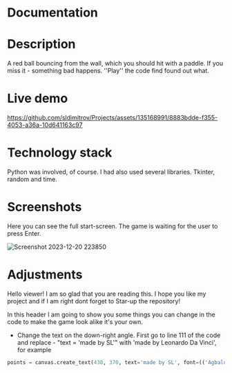 # Documentation

# Description #
A red ball bouncing from the wall, which you should hit with a paddle. If you miss it - something bad happens.
''Play'' the code find found out what.

# Live demo #

https://github.com/sldimitrov/Projects/assets/135168991/8883bdde-f355-4053-a36a-10d641163c97

# Technology stack #
Python was involved, of course.
I had also used several libraries.
Tkinter, random and time.

# Screenshots #
Here you can see the full start-screen. 
The game is waiting for the user to press Enter.

![Screenshot 2023-12-20 223850](https://github.com/sldimitrov/Projects/assets/135168991/14fb78f2-4cdf-4720-81d8-f167ddc596b2)

# Adjustments #
Hello viewer! I am so glad that you are reading this. I hope you like my project and if I am right dont forget to Star-up the repository!

In this header I am going to show you some things you can change in the code to make the game look alike it's your own.

* Change the text on the down-right angle.
First go to line 111 of the code and replace - "text = 'made by SL'" with 'made by Leonardo Da Vinci', for example

```python 
points = canvas.create_text(430, 370, text='made by SL', font=(('Agbalumo', 15)))
```

